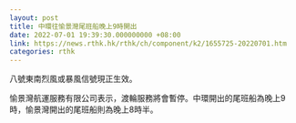```yaml
---
layout: post
title: 中環往愉景灣尾班船晚上9時開出
date: 2022-07-01 19:39:30.000000000 +08:00
link: https://news.rthk.hk/rthk/ch/component/k2/1655725-20220701.htm
categories: rthk
---
```


八號東南烈風或暴風信號現正生效。

愉景灣航運服務有限公司表示，渡輪服務將會暫停。中環開出的尾班船為晚上9時，愉景灣開出的尾班船則為晚上8時半。
